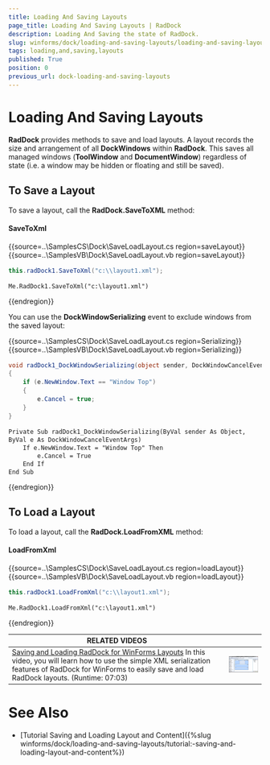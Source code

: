 ```yaml
---
title: Loading And Saving Layouts
page_title: Loading And Saving Layouts | RadDock
description: Loading And Saving the state of RadDock.
slug: winforms/dock/loading-and-saving-layouts/loading-and-saving-layouts
tags: loading,and,saving,layouts
published: True
position: 0
previous_url: dock-loading-and-saving-layouts
---
```


# Loading And Saving Layouts
 
__RadDock__ provides methods to save and load layouts. A layout records the size and arrangement of all __DockWindows__ within __RadDock__. This saves all managed windows (__ToolWindow__ and __DocumentWindow__) regardless of state (i.e. a window may be hidden or floating and still be saved). 
       
## To Save a Layout

To save a layout, call the __RadDock.SaveToXML__ method:

#### SaveToXml 

{{source=..\SamplesCS\Dock\SaveLoadLayout.cs region=saveLayout}} 
{{source=..\SamplesVB\Dock\SaveLoadLayout.vb region=saveLayout}} 

````C#
this.radDock1.SaveToXml("c:\\layout1.xml");

````
````VB.NET
Me.RadDock1.SaveToXml("c:\layout1.xml")

````

{{endregion}} 
 
You can use the __DockWindowSerializing__ event to exclude windows from the saved layout: 

{{source=..\SamplesCS\Dock\SaveLoadLayout.cs region=Serializing}} 
{{source=..\SamplesVB\Dock\SaveLoadLayout.vb region=Serializing}} 

````C#
void radDock1_DockWindowSerializing(object sender, DockWindowCancelEventArgs e)
{
    if (e.NewWindow.Text == "Window Top")
    {
        e.Cancel = true;
    }
}

````
````VB.NET
Private Sub radDock1_DockWindowSerializing(ByVal sender As Object, ByVal e As DockWindowCancelEventArgs)
    If e.NewWindow.Text = "Window Top" Then
        e.Cancel = True
    End If
End Sub

````

{{endregion}} 
 

## To Load a Layout

To load a layout, call the __RadDock.LoadFromXML__ method:

#### LoadFromXml 

{{source=..\SamplesCS\Dock\SaveLoadLayout.cs region=loadLayout}} 
{{source=..\SamplesVB\Dock\SaveLoadLayout.vb region=loadLayout}} 

````C#
this.radDock1.LoadFromXml("c:\\layout1.xml");

````
````VB.NET
Me.RadDock1.LoadFromXml("c:\layout1.xml")

````

{{endregion}} 
 

| RELATED VIDEOS |  |
| ------ | ------ |
|[Saving and Loading RadDock for WinForms Layouts](http://www.telerik.com/videos/winforms/saving-and-loading-raddock-for-winforms-layouts) In this video, you will learn how to use the simple XML serialization features of RadDock for WinForms to easily save and load RadDock layouts. (Runtime: 07:03)|![dock-loading-and-saving-layouts 001](images/dock-loading-and-saving-layouts001.png)|

# See Also

* [Tutorial Saving and Loading Layout and Content]({%slug winforms/dock/loading-and-saving-layouts/tutorial:-saving-and-loading-layout-and-content%})     
 
